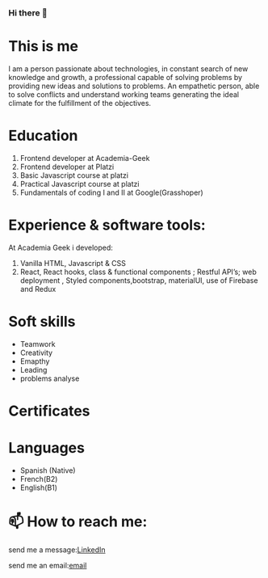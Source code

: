 ### Hi there 👋
# This is me
I am a person passionate about technologies, in constant search of
new knowledge and growth, a professional capable of solving problems by
providing new ideas and solutions to problems. An empathetic person, able
to solve conflicts and understand working teams generating the ideal
climate for the fulfillment of the objectives.


# Education
1. Frontend developer at Academia-Geek
2. Frontend developer at Platzi
3. Basic Javascript course at platzi
4. Practical Javascript course at platzi
6. Fundamentals of coding I and II  at Google(Grasshoper)
# Experience & software tools:
At Academia Geek i developed:
1. Vanilla HTML, Javascript & CSS 
2. React, React hooks, class & functional components ; Restful API’s; web deployment , Styled components,bootstrap, materialUI, use of Firebase and Redux
# Soft skills
- Teamwork
- Creativity
- Emapthy
- Leading
- problems analyse
# Certificates
# Languages
- Spanish (Native)
- French(B2)
- English(B1)
#  📫 How to reach me:

send me a message:[LinkedIn](https://www.linkedin.com/in/daniel-corredor-acosta/)

send me an email:[email](mailto:danielcasw@gmail.com)

<!--
**dann95moz/dann95moz** is a ✨ _special_ ✨ repository because its `README.md` (this file) appears on your GitHub profile.

Here are some ideas to get you started:

- 🔭 I’m currently working on ...
- 🌱 I’m currently learning ...
- 👯 I’m looking to collaborate on ...
- 🤔 I’m looking for help with ...
- 💬 Ask me about ...
-
- 😄 Pronouns: ...
- ⚡ Fun fact: ...
-->
